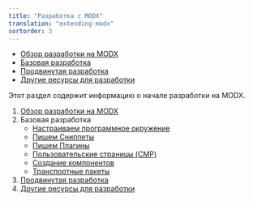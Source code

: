 ```yaml
---
title: "Разработка с MODX"
translation: "extending-modx"
sortorder: 3
---
```




- [Обзор разработки на MODX](extending-modx/getting-started)
- [Базовая разработка](extending-modx/)
- [Продвинутая разработка](extending-modx/)
- [Другие ресурсы для разработки](extending-modx/)

Этот раздел содержит информацию о начале разработки на MODX.

1. [Обзор разработки на MODX](extending-modx/getting-started)
2. Базовая разработка
    - [Настраиваем программное окружение](extending-modx/development-environment)
    - [Пишем Сниппеты](extending-modx/snippets)
    - [Пишем Плагины](extending-modx/plugins)
    - [Пользовательские страницы (CMP)](extending-modx/custom-manager-pages)
    - [Создание компонентов](extending-modx/creating-components)
    - [Транспортные пакеты](extending-modx/transport-packages)
3. [Продвинутая разработка](extending-modx/tutorials)
4. [Другие ресурсы для разработки](index#other-resources)
